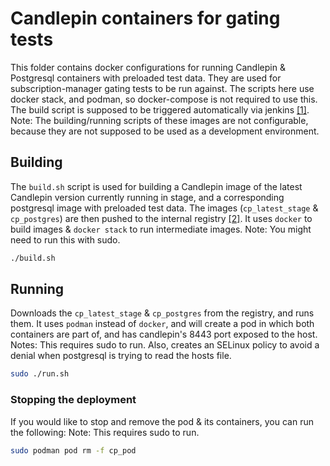 # Candlepin containers for gating tests
This folder contains docker configurations for running Candlepin & Postgresql containers with preloaded test data.
They are used for subscription-manager gating tests to be run against. The scripts here use docker stack, and podman, so docker-compose is not required to use this. The build script is supposed to be triggered automatically via jenkins [[1]](https://github.com/candlepin/candlepin-jobs).
Note: The building/running scripts of these images are not configurable, because they are not supposed to be used as a development environment. 

## Building
The `build.sh` script is used for building a Candlepin image of the latest Candlepin version currently running in stage, and a corresponding postgresql image with preloaded test data.
The images (`cp_latest_stage` & `cp_postgres`) are then pushed to the internal registry [[2]](https://registry-console.engineering.redhat.com/registry#/images/candlepin).
It uses `docker` to build images & `docker stack` to run intermediate images.
Note: You might need to run this with sudo.
```bash
./build.sh
```

## Running
Downloads the `cp_latest_stage` & `cp_postgres` from the registry, and runs them.
It uses `podman` instead of `docker`, and will create a pod in which both containers are part of, and has candlepin's 8443 port exposed to the host.
Notes: This requires sudo to run. Also, creates an SELinux policy to avoid a denial when postgresql is trying to read the hosts file.
```bash
sudo ./run.sh
```

### Stopping the deployment
If you would like to stop and remove the pod & its containers, you can run the following:
Note: This requires sudo to run.
```bash
sudo podman pod rm -f cp_pod
```
